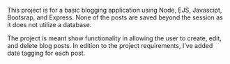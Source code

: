 This project is for a basic blogging application using Node, EJS, Javascipt, Bootsrap, and Express. None of the posts are saved beyond the session as it does not utilize a database.

The project is meant show functionality in allowing the user to create, edit, and delete blog posts. In edition to the project requirements, I've added date tagging for each post.
